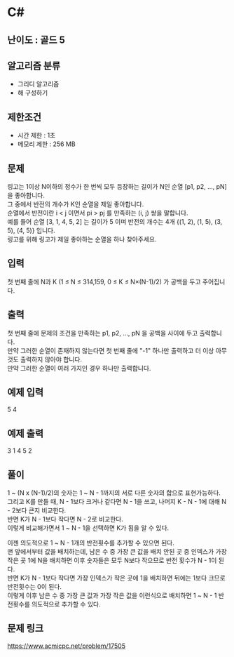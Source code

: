 # C#

## 난이도 : 골드 5

## 알고리즘 분류
  - 그리디 알고리즘
  - 해 구성하기

## 제한조건
  - 시간 제한 : 1초
  - 메모리 제한 : 256 MB

## 문제
링고는 1이상 N이하의 정수가 한 번씩 모두 등장하는 길이가 N인 순열 [p1, p2, ..., pN]을 좋아합니다.<br/>
그 중에서 반전의 개수가 K인 순열을 제일 좋아합니다.<br/>
순열에서 반전이란 i < j 이면서 pi > pj 를 만족하는 (i, j) 쌍을 말합니다.<br/>
예를 들어 순열 \[3, 1, 4, 5, 2\] 는 길이가 5 이며 반전의 개수는 4개 \{(1, 2), (1, 5), (3, 5), (4, 5)\} 입니다.<br/>
링고를 위해 링고가 제일 좋아하는 순열을 하나 찾아주세요.<br/>

## 입력
첫 번째 줄에 N과 K (1 ≤ N ≤ 314,159, 0 ≤ K ≤ N×(N-1)/2) 가 공백을 두고 주어집니다.<br/>


## 출력
첫 번째 줄에 문제의 조건을 만족하는 p1, p2, ..., pN 을 공백을 사이에 두고 출력합니다.<br/>
만약 그러한 순열이 존재하지 않는다면 첫 번째 줄에 "-1" 하나만 출력하고 더 이상 아무것도 출력하지 않아야 합니다.<br/>
만약 그러한 순열이 여러 가지인 경우 하나만 출력합니다.<br/>


## 예제 입력
5 4<br/>


## 예제 출력
3 1 4 5 2<br/>


## 풀이
1 ~ (N x (N-1)/2)의 숫자는 1 ~ N - 1까지의 서로 다른 숫자의 합으로 표현가능하다.<br/>
그리고 K를 만들 때, N - 1보다 크거나 같다면 N - 1을 쓰고, 나머지 K - N - 1에 대해 N - 2보다 큰지 비교한다.<br/>
반면 K가 N - 1보다 작다면 N - 2로 비교한다.<br/>
이렇게 비교해가면서 1 ~ N - 1을 선택하면 K가 됨을 알 수 있다.<br/>


이젠 의도적으로 1 ~ N - 1개의 반전횟수를 추가할 수 있으면 된다.<br/>
맨 앞에서부터 값을 배치하는데, 남은 수 중 가장 큰 값을 배치 안된 곳 중 인덱스가 가장 작은 곳 1에 N을 배치하면 이후 숫자들은 모두 N보다 작으므로 반전 횟수가 N - 1이 된다.<br/>
반면 K가 N - 1보다 작다면 가장 인덱스가 작은 곳에 1을 배치하면 뒤에는 1보다 크므로 반전횟수는 0이 된다.<br/>
이렇게 이후 남은 수 중 가장 큰 값과 가장 작은 값을 이런식으로 배치하면 1 ~ N - 1 반전횟수를 의도적으로 추가할 수 있다.<br/>


## 문제 링크
https://www.acmicpc.net/problem/17505
